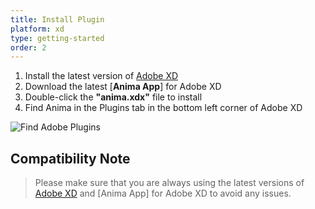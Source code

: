 ```yaml
---
title: Install Plugin
platform: xd
type: getting-started
order: 2
---
```


1. Install the latest version of [Adobe XD](https://www.adobe.com/products/xd.html)
2. Download the latest [**Anima App**] for Adobe XD
3. Double-click the **"anima.xdx"** file to install
4. Find Anima in the Plugins tab in the bottom left corner of Adobe XD

![Find Adobe Plugins](https://p46.f4.n0.cdn.getcloudapp.com/items/04uK47Xx/Adobe%20XD%20plugin%20installed.png?v=1162b7e2799e6a1a88f09632c71df7d1)

## Compatibility Note


>Please make sure that you are always using the latest versions of [Adobe XD](https://www.adobe.com/>products/xd.html) and [Anima App] for Adobe XD to avoid any issues.

